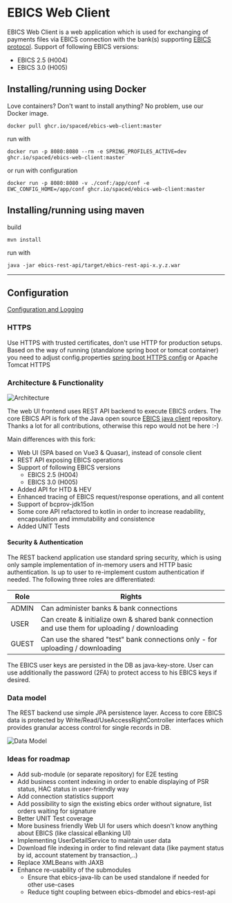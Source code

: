 # EBICS Web Client

EBICS Web Client is a web application which is used for exchanging of payments files via EBICS connection with the bank(s) supporting [EBICS protocol](https://www.ebics.de). 
Support of following EBICS versions:
- EBICS 2.5 (H004)
- EBICS 3.0 (H005)

## Installing/running using Docker

Love containers? Don't want to install anything? No problem, use our Docker image.

```shell
docker pull ghcr.io/spaced/ebics-web-client:master
```
run with
```shell
docker run -p 8080:8080 --rm -e SPRING_PROFILES_ACTIVE=dev ghcr.io/spaced/ebics-web-client:master
```
or run with configuration
```shell
docker run -p 8080:8080 -v ./conf:/app/conf -e EWC_CONFIG_HOME=/app/conf ghcr.io/spaced/ebics-web-client:master
```

## Installing/running using maven
build
```shell
mvn install
```
run with
```shell
java -jar ebics-rest-api/target/ebics-rest-api-x.y.z.war
```

---

## Configuration
[Configuration and Logging](ebics-rest-api/README.md)

### HTTPS
Use HTTPS with trusted certificates, don't use HTTP for production setups. Based on the way of running (standalone spring boot or tomcat container) you need to adjust config.properties [spring boot HTTPS config](https://docs.spring.io/spring-boot/how-to/webserver.html) or Apache Tomcat HTTPS


### Architecture & Functionality
![Architecture](ebics-web-client-architecture.drawio.png)

The web UI frontend uses REST API backend to execute EBICS orders. The core EBICS API is fork of the Java open source [EBICS java client](https://github.com/uwemaurer/ebics-java-client/) repository.
Thanks a lot for all contributions, otherwise this repo would not be here :-)

Main differences with this fork:

- Web UI (SPA based on Vue3 & Quasar), instead of console client
- REST API exposing EBICS operations
- Support of following EBICS versions 
  - EBICS 2.5 (H004)
  - EBICS 3.0 (H005)
- Added API for HTD & HEV
- Enhanced tracing of EBICS request/response operations, and all content
- Support of bcprov-jdk15on
- Some core API refactored to kotlin in order to increase readability, encapsulation and immutability and consistence
- Added UNIT Tests

#### Security & Authentication
The REST backend application use standard spring security, which is using only sample implementation of in-memory users and HTTP basic authentication. Is up to user to re-implement custom authentication if needed. The following three roles are differentiated:

| Role | Rights |
| --------------- | --------------- |
| ADMIN | Can administer banks & bank connections | 
| USER  | Can create & initialize own & shared bank connection and use them for uploading / downloading | 
| GUEST | Can use the shared "test" bank connections only - for uploading / downloading |

The EBICS user keys are persisted in the DB as java-key-store. User can use additionally the password (2FA) to protect access to his EBICS keys if desired. 

### Data model
The REST backend use simple JPA persistence layer. Access to core EBICS data is protected by Write/Read/UseAccessRightController interfaces which provides granular access control for single records in DB.

![Data Model](ebics-web-client-data-model.drawio.png)

### Ideas for roadmap

- Add sub-module (or separate repository) for E2E testing
- Add business content indexing in order to enable displaying of PSR status, HAC status in user-friendly way
- Add connection statistics support 
- Add possibility to sign the existing ebics order without signature, list orders waiting for signature
- Better UNIT Test coverage
- More business friendly Web UI for users which doesn't know anything about EBICS (like classical eBanking UI)
- Implementing UserDetailService to maintain user data  
- Download file indexing in order to find relevant data (like payment status by id, account statement by transaction,..) 
- Replace XMLBeans with JAXB
- Enhance re-usability of the submodules
  - Ensure that ebics-java-lib can be used standalone if needed for other use-cases 
  - Reduce tight coupling between ebics-dbmodel and ebics-rest-api
